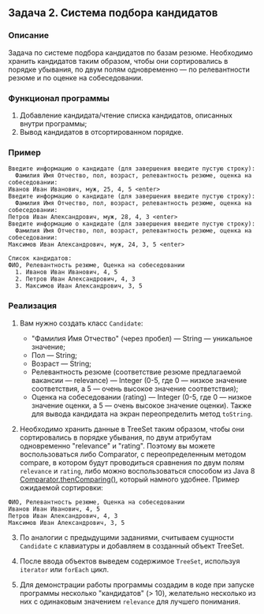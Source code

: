 ## Задача 2. Система подбора кандидатов

### Описание
Задача по системе подбора кандидатов по базам резюме. 
Необходимо хранить кандидатов таким образом, чтобы они сортировались в порядке убывания, по двум полям одновременно — по релевантности резюме и по оценке на собеседовании.

### Функционал программы
1. Добавление кандидата/чтение списка кандидатов, описанных внутри программы;
2. Вывод кандидатов в отсортированном порядке.

### Пример
```
Введите информацию о кандидате (для завершения введите пустую строку):
  Фамилия Имя Отчество, пол, возраст, релевантность резюме, оценка на собеседовании:
Иванов Иван Иванович, муж, 25, 4, 5 <enter>
Введите информацию о кандидате (для завершения введите пустую строку):
  Фамилия Имя Отчество, пол, возраст, релевантность резюме, оценка на собеседовании:
Петров Иван Александрович, муж, 28, 4, 3 <enter>
Введите информацию о кандидате (для завершения введите пустую строку):
  Фамилия Имя Отчество, пол, возраст, релевантность резюме, оценка на собеседовании:
Максимов Иван Александрович, муж, 24, 3, 5 <enter>

Список кандидатов:
ФИО, Релевантность резюме, Оценка на собеседовании
  1. Иванов Иван Иванович, 4, 5
  2. Петров Иван Александрович, 4, 3
  3. Максимов Иван Александрович, 3, 5 
```

### Реализация
1. Вам нужно создать класс `Candidate`:
    * "Фамилия Имя Отчество" (через пробел) — String — уникальное значение;
    * Пол — String;
    * Возраст — String;
    * Релевантность резюме (соответствие резюме предлагаемой вакансии — relevance) — Integer (0-5, где 0 — низкое значение соответствия, а 5 — очень высокое значение соответствия);
    * Оценка на собеседовании (rating) — Integer (0-5, где 0 — низкое значение оценки, а 5 — очень высокое значение оценки).
Также для вывода кандидата на экран переопределить метод `toString`.

2. Необходимо хранить данные в TreeSet таким образом, чтобы они сортировались в порядке убывания, по двум атрибутам одновременно "relevance" и "rating".
Поэтому вы можете воспользоваться либо Comparator, с переопределенным методом compare, в котором будут проводиться сравнения по двум полям `relevance` и `rating`, 
либо можно воспользоваться способом из Java 8 [Comparator.thenComparing()](https://howtodoinjava.com/sort/sort-on-multiple-fields/), который намного удобнее.
Пример ожидаемой сортировки:
  ```
  ФИО, Релевантность резюме, Оценка на собеседовании
  Иванов Иван Иванович, 4, 5 
  Петров Иван Александрович, 4, 3 
  Максимов Иван Александрович, 3, 5 
  ```

3. По аналогии с предыдущими заданиями, считываем сущности `Candidate` с клавиатуры и добавляем в созданный объект TreeSet.

4. После ввода объектов выведем содержимое `TreeSet`, используя `iterator` или `forEach` цикл.

5. Для демонстрации работы программы создадим в коде при запуске программы несколько "кандидатов" (> 10), желательно несколько из них с одинаковым значением `relevance` для лучшего понимания.
